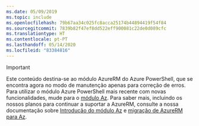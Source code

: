 ```yaml
---
ms.date: 05/09/2019
ms.topic: include
ms.openlocfilehash: 79b67aa34c025fc8acca25174b44894419f54f84
ms.sourcegitcommit: 7839b82f47ef8dd522eff900081c22de0d089cfc
ms.translationtype: HT
ms.contentlocale: pt-PT
ms.lasthandoff: 05/14/2020
ms.locfileid: "83384816"
---
```

> [!IMPORTANT]
>
> Este conteúdo destina-se ao módulo AzureRM do Azure PowerShell, que se encontra agora no modo de manutenção apenas para correção de erros.
> Para utilizar o módulo Azure PowerShell mais recente com novas funcionalidades, mude para o [módulo Az](/powershell/azure). Para saber mais, incluindo os nossos planos para continuar a suportar a AzureRM, consulte a nossa documentação sobre [Introdução do módulo Az](/powershell/azure/new-azureps-module-az) e [migração de AzureRM para Az](/powershell/azure/migrate-from-azurerm-to-az).
